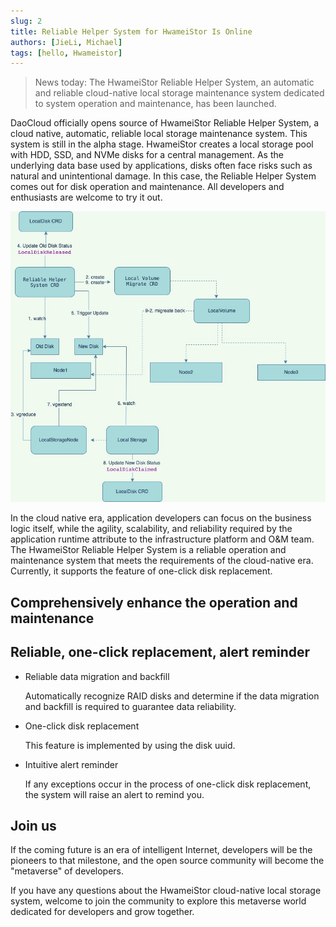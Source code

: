 ```yaml
---
slug: 2
title: Reliable Helper System for HwameiStor Is Online
authors: [JieLi, Michael]
tags: [hello, Hwameistor]
---
```


> News today: The HwameiStor Reliable Helper System, an automatic and reliable cloud-native local storage maintenance system dedicated to system operation and maintenance, has been launched.

DaoCloud officially opens source of HwameiStor Reliable Helper System, a cloud native, automatic, reliable local storage maintenance system. This system is still in the alpha stage. HwameiStor creates a local storage pool with HDD, SSD, and NVMe disks for a central management. As the underlying data base used by applications, disks often face risks such as natural and unintentional damage. In this case, the Reliable Helper System comes out for disk operation and maintenance. All developers and enthusiasts are welcome to try it out.

![System architecture](img/HwameiStor-replace-disk-arch.jpg)

In the cloud native era, application developers can focus on the business logic itself, while the agility, scalability, and reliability required by the application runtime attribute to the infrastructure platform and O\&M team. The HwameiStor Reliable Helper System is a reliable operation and maintenance system that meets the requirements of the cloud-native era. Currently, it supports the feature of one-click disk replacement.

## Comprehensively enhance the operation and maintenance

## Reliable, one-click replacement, alert reminder

- Reliable data migration and backfill
  
  Automatically recognize RAID disks and determine if the data migration and backfill is required to guarantee data reliability.

- One-click disk replacement
  
  This feature is implemented by using the disk uuid.

- Intuitive alert reminder
  
  If any exceptions occur in the process of one-click disk replacement, the system will raise an alert to remind you.

## Join us

If the coming future is an era of intelligent Internet, developers will be the pioneers to that milestone, and the open source community will become the "metaverse" of developers.

If you have any questions about the HwameiStor cloud-native local storage system, welcome to join the community to explore this metaverse world dedicated for developers and grow together.